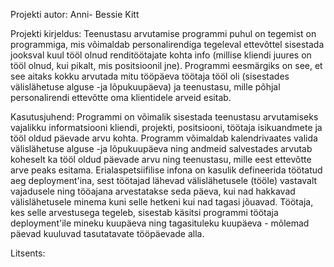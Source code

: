 Projekti autor: Anni- Bessie Kitt

Projekti kirjeldus:
Teenustasu arvutamise programmi puhul on tegemist on programmiga, mis võimaldab personalirendiga tegeleval ettevõttel sisestada jooksval kuul tööl olnud renditöötajate kohta info (millise kliendi juures on tööl olnud, kui pikalt, mis positsioonil jne).
Programmi eesmärgiks on see, et see aitaks kokku arvutada mitu tööpäeva töötaja tööl oli (sisestades välislähetuse alguse -ja lõpukuupäeva) ja teenustasu, mille põhjal personalirendi ettevõtte oma klientidele arveid esitab. 

Kasutusjuhend:
Programmi on võimalik sisestada teenustasu arvutamiseks vajalikku informatsiooni kliendi, projekti, positsiooni, töötaja isikuandmete ja tööl oldud päevade arvu kohta.
Programm võimaldab kalendrivaates valida välislähetuse alguse -ja lõpukuupäeva ning andmeid salvestades arvutab koheselt ka tööl oldud päevade arvu ning teenustasu, mille eest ettevõtte arve peaks esitama.
Erialaspetsiifilise infona on kasulik defineerida töötatud aeg deployment'ina, sest töötajad lähevad välislähetusele (tööle) vastavalt vajadusele ning tööajana arvestatakse seda päeva, kui nad hakkavad välislähetusele minema kuni selle hetkeni kui nad tagasi jõuavad. Töötaja, kes selle arvestusega tegeleb, sisestab käsitsi programmi töötaja deployment'ile mineku kuupäeva ning tagasituleku kuupäeva - mõlemad päevad kuuluvad tasutatavate tööpäevade alla. 

Litsents: 
